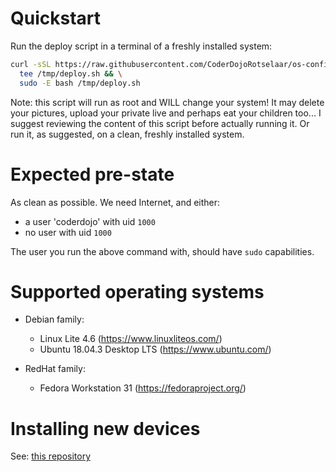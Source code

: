 # Quickstart

Run the deploy script in a terminal of a freshly installed system:

```bash
curl -sSL https://raw.githubusercontent.com/CoderDojoRotselaar/os-config/master/bootstrap/deploy.sh | \
  tee /tmp/deploy.sh && \
  sudo -E bash /tmp/deploy.sh
```

Note: this script will run as root and WILL change your system! It may delete your pictures, upload your private live and perhaps eat your children too... I suggest reviewing the content of this script before actually running it. Or run it, as suggested, on a clean, freshly installed system.

# Expected pre-state

As clean as possible. We need Internet, and either:

- a user 'coderdojo' with uid `1000`
- no user with uid `1000`

The user you run the above command with, should have `sudo` capabilities.

# Supported operating systems

- Debian family:
  - Linux Lite 4.6 (<https://www.linuxliteos.com/>)
  - Ubuntu 18.04.3 Desktop LTS (<https://www.ubuntu.com/>)

- RedHat family:
  - Fedora Workstation 31 (<https://fedoraproject.org/>)

# Installing new devices

See: [this repository](https://github.com/CoderDojoRotselaar/bootstrapping)
